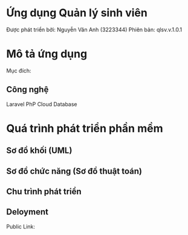 # Ứng dụng Quản lý sinh viên

Được phát triển bởi: Nguyễn Văn Anh (3223344)
Phiên bản: qlsv.v.1.0.1

# Mô tả ứng dụng

Mục đích: 


## Công nghệ

Laravel
PhP
Cloud Database

# Quá trình phát triển phần mềm

## Sơ đồ khối (UML)

## Sơ đồ chức năng (Sơ đồ thuật toán)

## Chu trình phát triển 



## Deloyment

Public Link:
